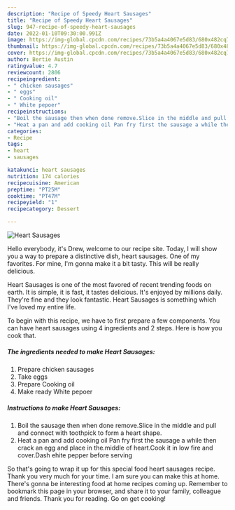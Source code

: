 ```yaml
---
description: "Recipe of Speedy Heart Sausages"
title: "Recipe of Speedy Heart Sausages"
slug: 947-recipe-of-speedy-heart-sausages
date: 2022-01-10T09:30:00.991Z
image: https://img-global.cpcdn.com/recipes/73b5a4a4067e5d83/680x482cq70/heart-sausages-recipe-main-photo.jpg
thumbnail: https://img-global.cpcdn.com/recipes/73b5a4a4067e5d83/680x482cq70/heart-sausages-recipe-main-photo.jpg
cover: https://img-global.cpcdn.com/recipes/73b5a4a4067e5d83/680x482cq70/heart-sausages-recipe-main-photo.jpg
author: Bertie Austin
ratingvalue: 4.7
reviewcount: 2806
recipeingredient:
- " chicken sausages"
- " eggs"
- " Cooking oil"
- " White pepoer"
recipeinstructions:
- "Boil the sausage then when done remove.Slice in the middle and pull and connect with toothpick to form a heart shape."
- "Heat a pan and add cooking oil Pan fry first the sausage a while then crack an egg and place in the.middle of heart.Cook it in low fire and cover.Dash ehite pepper before serving"
categories:
- Recipe
tags:
- heart
- sausages

katakunci: heart sausages 
nutrition: 174 calories
recipecuisine: American
preptime: "PT25M"
cooktime: "PT47M"
recipeyield: "1"
recipecategory: Dessert

---
```



![Heart Sausages](https://img-global.cpcdn.com/recipes/73b5a4a4067e5d83/680x482cq70/heart-sausages-recipe-main-photo.jpg)

Hello everybody, it's Drew, welcome to our recipe site. Today, I will show you a way to prepare a distinctive dish, heart sausages. One of my favorites. For mine, I'm gonna make it a bit tasty. This will be really delicious.



Heart Sausages is one of the most favored of recent trending foods on earth. It is simple, it is fast, it tastes delicious. It's enjoyed by millions daily. They're fine and they look fantastic. Heart Sausages is something which I've loved my entire life.


To begin with this recipe, we have to first prepare a few components. You can have heart sausages using 4 ingredients and 2 steps. Here is how you cook that.

<!--inarticleads1-->

##### The ingredients needed to make Heart Sausages:

1. Prepare  chicken sausages
1. Take  eggs
1. Prepare  Cooking oil
1. Make ready  White pepoer




<!--inarticleads2-->

##### Instructions to make Heart Sausages:

1. Boil the sausage then when done remove.Slice in the middle and pull and connect with toothpick to form a heart shape.
1. Heat a pan and add cooking oil Pan fry first the sausage a while then crack an egg and place in the.middle of heart.Cook it in low fire and cover.Dash ehite pepper before serving




So that's going to wrap it up for this special food heart sausages recipe. Thank you very much for your time. I am sure you can make this at home. There's gonna be interesting food at home recipes coming up. Remember to bookmark this page in your browser, and share it to your family, colleague and friends. Thank you for reading. Go on get cooking!
